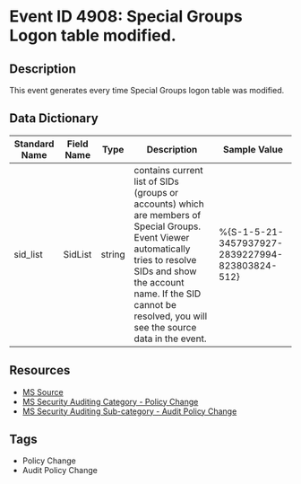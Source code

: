 # Event ID 4908: Special Groups Logon table modified.

## Description
This event generates every time Special Groups logon table was modified.

## Data Dictionary
|Standard Name|Field Name|Type|Description|Sample Value|
|---|---|---|---|---|
|sid_list|SidList|string|contains current list of SIDs (groups or accounts) which are members of Special Groups. Event Viewer automatically tries to resolve SIDs and show the account name. If the SID cannot be resolved, you will see the source data in the event.|%{S-1-5-21-3457937927-2839227994-823803824-512}|

## Resources
* [MS Source](https://github.com/MicrosoftDocs/windows-itpro-docs/blob/public/windows/security/threat-protection/auditing/event-4908.md)
* [MS Security Auditing Category - Policy Change](https://docs.microsoft.com/en-us/windows/security/threat-protection/auditing/advanced-security-audit-policy-settings#policy-change)
* [MS Security Auditing Sub-category - Audit Policy Change](https://github.com/MicrosoftDocs/windows-itpro-docs/tree/master/windows/security/threat-protection/auditing/audit-policy-change.md)

## Tags
* Policy Change
* Audit Policy Change